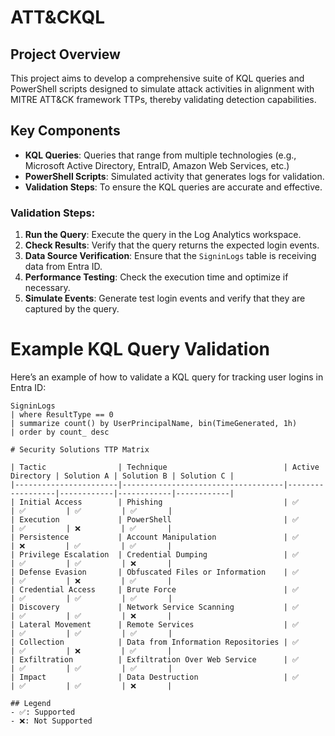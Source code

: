 # ATT&CKQL

## Project Overview

This project aims to develop a comprehensive suite of KQL queries and PowerShell scripts designed to simulate attack activities in alignment with MITRE ATT&CK framework TTPs, thereby validating detection capabilities.

## Key Components

- **KQL Queries**: Queries that range from multiple technologies (e.g., Microsoft Active Directory, EntraID, Amazon Web Services, etc.)
- **PowerShell Scripts**: Simulated activity that generates logs for validation.
- **Validation Steps**: To ensure the KQL queries are accurate and effective.

### Validation Steps:

1. **Run the Query**: Execute the query in the Log Analytics workspace.
2. **Check Results**: Verify that the query returns the expected login events.
3. **Data Source Verification**: Ensure that the `SigninLogs` table is receiving data from Entra ID.
4. **Performance Testing**: Check the execution time and optimize if necessary.
5. **Simulate Events**: Generate test login events and verify that they are captured by the query.


<!--
## Validation Steps for KQL Queries

To ensure that the KQL queries work as intended, follow these validation steps:

### Initial Query Testing

1. **Run the Query**: Execute the KQL query in the Azure Monitor or Microsoft Sentinel environment.
2. **Check Results**: Verify that the query returns the expected results. Look for any anomalies or unexpected data.

### Data Source Verification

1. **Verify Data Sources**: Ensure that the data sources referenced in the query are correctly configured and actively sending data.
2. **Check Data Freshness**: Confirm that the data is up-to-date and relevant to the query.

### Performance Testing

1. **Evaluate Query Performance**: Check the query execution time and resource usage. Optimize the query if it takes too long to execute or consumes excessive resources.
2. **Load Testing**: Test the query under different load conditions to ensure it performs well under various scenarios.

### Cross-Technology Validation

1. **Active Directory**: Validate queries related to domain controllers and user authentication.
2. **Entra ID**: Test queries for tracking MFA modifications and other Entra ID-related events.
3. **Cloud Resources**: Ensure queries for monitoring cloud resources (e.g., Azure VMs, storage accounts) return accurate and relevant data.

### Alert and Rule Validation

1. **Simulate Events**: Generate test events to trigger the alerts and rules defined by the KQL queries.
2. **Verify Alerts**: Ensure that the alerts are triggered correctly and that the notifications are sent as expected.
3. **Review Logs**: Check the logs to confirm that the events are logged accurately and that the queries are capturing the correct data.

### Continuous Monitoring and Improvement

1. **Regular Reviews**: Periodically review and update the KQL queries to adapt to new threats and changes in the environment.
2. **Feedback Loop**: Collect feedback from users and stakeholders to identify areas for improvement and make necessary adjustments.
-->

# Example KQL Query Validation

Here’s an example of how to validate a KQL query for tracking user logins in Entra ID:

```kql
SigninLogs
| where ResultType == 0
| summarize count() by UserPrincipalName, bin(TimeGenerated, 1h)
| order by count_ desc

# Security Solutions TTP Matrix

| Tactic                | Technique                          | Active Directory | Solution A | Solution B | Solution C |
|-----------------------|------------------------------------|------------------|------------|------------|------------|
| Initial Access        | Phishing                           | ✅               | ✅         | ✅         | ✅       |
| Execution             | PowerShell                         | ✅               | ✅         | ❌         | ✅       |
| Persistence           | Account Manipulation               | ✅               | ❌         | ✅         | ✅       |
| Privilege Escalation  | Credential Dumping                 | ✅               | ✅         | ✅         | ❌       |
| Defense Evasion       | Obfuscated Files or Information    | ✅               | ✅         | ❌         | ✅       |
| Credential Access     | Brute Force                        | ✅               | ✅         | ✅         | ✅       |
| Discovery             | Network Service Scanning           | ✅               | ✅         | ✅         | ❌       |
| Lateral Movement      | Remote Services                    | ✅               | ✅         | ✅         | ✅       |
| Collection            | Data from Information Repositories | ✅               | ✅         | ❌         | ✅       |
| Exfiltration          | Exfiltration Over Web Service      | ✅               | ✅         | ✅         | ✅       |
| Impact                | Data Destruction                   | ✅               | ✅         | ✅         | ❌       |

## Legend
- ✅: Supported
- ❌: Not Supported